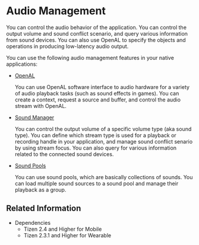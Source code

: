 # Audio Management


You can control the audio behavior of the application. You can control the output volume and sound conflict scenario, and query various information from sound devices. You can also use OpenAL to specify the objects and operations in producing low-latency audio output.

You can use the following audio management features in your native applications:

- [OpenAL](openal.md)

  You can use OpenAL software interface to audio hardware for a variety of audio playback tasks (such as sound effects in games). You can create a context, request a source and buffer, and control the audio stream with OpenAL.

- [Sound Manager](sound-manager.md)

  You can control the output volume of a specific volume type (aka sound type). You can define which stream type is used for a playback or recording handle in your application, and manage sound conflict senario by using stream focus. You can also query for various information related to the connected sound devices.

- [Sound Pools](sound-pool.md)

  You can use sound pools, which are basically collections of sounds. You can load multiple sound sources to a sound pool and manage their playback as a group.

## Related Information
- Dependencies
  - Tizen 2.4 and Higher for Mobile
  - Tizen 2.3.1 and Higher for Wearable
